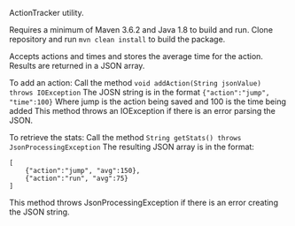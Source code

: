 ActionTracker utility.

Requires a minimum of Maven 3.6.2 and Java 1.8 to build and run.
Clone repository and run `mvn clean install` to build the package.

Accepts actions and times and stores the average time for the action.
Results are returned in a JSON array.

To add an action:
Call the method `void addAction(String jsonValue) throws IOException` 
The JOSN string is in the format `{"action":"jump", "time":100}` 
Where jump is the action being saved and 100 is the time being added
This method throws an IOException if there is an error parsing the JSON.

To retrieve the stats:
Call the method `String getStats() throws JsonProcessingException`
The resulting JSON array is in the format:
```
[
    {"action":"jump", "avg":150},
    {"action":"run", "avg":75}
]
```
This method throws JsonProcessingException if there is an error creating the JSON string.